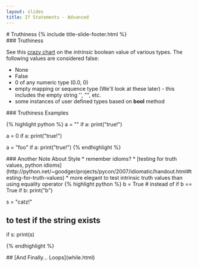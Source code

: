 ```yaml
---
layout: slides
title: If Statements - Advanced 
---
```

<section markdown="block" class="title-slide">
# Truthiness
{% include title-slide-footer.html %}
</section>

<section markdown="block">
### Truthiness

See this [crazy chart](http://docs.python.org/py3k/library/stdtypes.html#truth-value-testing) on the _intrinsic_ boolean value of various types.  The following values are considered false:

* None
* False
* 0 of any numeric type (0.0, 0)
* empty mapping or sequence type (We'll look at these later) - this includes the empty string '', "", etc.
* some instances of user defined types based on __bool__ method
</section>

<section markdown="block">
### Truthiness Examples

{% highlight python %}
a = ""
if a:
	print("true!")

a = 0
if a:
	print("true!")

a = "foo"
if a:
	print("true!")
{% endhighlight %}

</section>

<section markdown="block">
### Another Note About Style
* remember idioms?
* [testing for truth values, python idioms](http://python.net/~goodger/projects/pycon/2007/idiomatic/handout.html#testing-for-truth-values)
* more elegant to test intrinsic truth values than using equality operator
{% highlight python %}
b = True
# instead of if b == True
if b:
	print("b")

s = "catz!"
# to test if the string exists
if s:
	print(s)

{% endhighlight %}
</section>

<section markdown="block">
## [And Finally... Loops](while.html)
</section>

